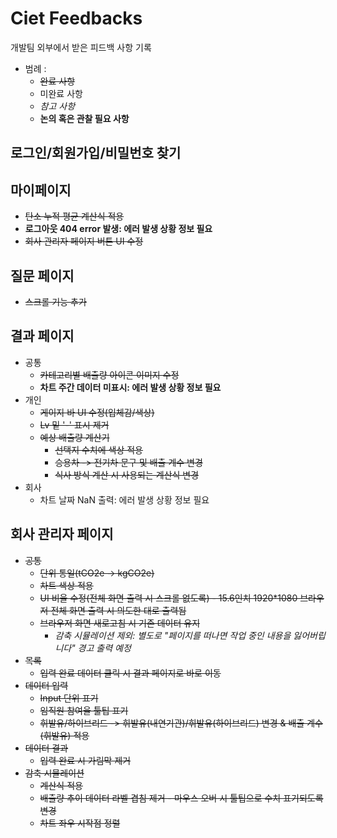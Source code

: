 # Ciet Feedbacks

개발팀 외부에서 받은 피드백 사항 기록

- 범례 :
  - ~~완료 사항~~
  - 미완료 사항
  - _참고 사항_
  - **논의 혹은 관찰 필요 사항**

## 로그인/회원가입/비밀번호 찾기

## 마이페이지

- ~~탄소 누적 평균 계산식 적용~~
- **로그아웃 404 error 발생: 에러 발생 상황 정보 필요**
- ~~회사 관리자 페이지 버튼 UI 수정~~

## 질문 페이지

- ~~스크롤 기능 추가~~

## 결과 페이지

- 공통
  - ~~카테고리별 배출량 아이콘 이미지 수정~~
  - **차트 주간 데이터 미표시: 에러 발생 상황 정보 필요**
- 개인
  - ~~게이지 바 UI 수정(입체감/색상)~~
  - ~~Lv 밑 '-' 표시 제거~~
  - ~~예상 배출량 계산기~~
    - ~~선택지 수치에 색상 적용~~
    - ~~승용차 -> 전기차 문구 및 배출 계수 변경~~
    - ~~식사 방식 계산 시 사용되는 계산식 변경~~
- 회사
  - 차트 날짜 NaN 출력: 에러 발생 상황 정보 필요

## 회사 관리자 페이지

- ~~공통~~
  - ~~단위 통일(tCO2e -> kgCO2e)~~
  - ~~차트 색상 적용~~
  - ~~UI 비율 수정(전체 화면 출력 시 스크롤 없도록) - 15.6인치 1920\*1080 브라우저 전체 화면 출력 시 의도한 대로 출력됨~~
  - ~~브라우저 화면 새로고침 시 기존 데이터 유지~~
    - _감축 시뮬레이션 제외: 별도로 "페이지를 떠나면 작업 중인 내용을 잃어버립니다" 경고 출력 예정_
- ~~목록~~
  - ~~입력 완료 데이터 클릭 시 결과 페이지로 바로 이동~~
- ~~데이터 입력~~
  - ~~Input 단위 표기~~
  - ~~임직원 참여율 툴팁 표기~~
  - ~~휘발유/하이브리드 -> 휘발유(내연기관)/휘발유(하이브리드) 변경 & 배출 계수(휘발유) 적용~~
- ~~데이터 결과~~
  - ~~입력 완료 시 가림막 제거~~
- ~~감축 시뮬레이션~~
  - ~~계산식 적용~~
  - ~~배출량 추이 데이터 라벨 겹침 제거 - 마우스 오버 시 툴팁으로 수치 표기되도록 변경~~
  - ~~차트 좌우 시작점 정렬~~
